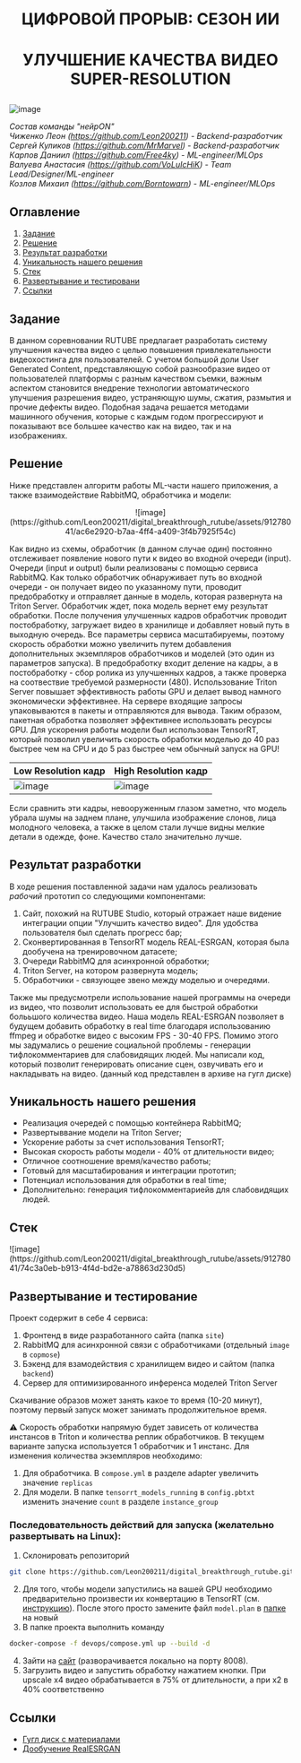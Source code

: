 # <p align="center"> ЦИФРОВОЙ ПРОРЫВ: СЕЗОН ИИ </p>
# <p align="center"> УЛУЧШЕНИЕ КАЧЕСТВА ВИДЕО SUPER-RESOLUTION </p>

![image](https://github.com/Leon200211/digital_breakthrough_rutube/assets/91278041/698e841b-cdcc-4875-ae8d-ad3d3b6a4963)




*Состав команды "нейрON"*   
*Чиженко Леон (https://github.com/Leon200211) - Backend-разработчик*    
*Сергей Куликов (https://github.com/MrMarvel) - Backend-разработчик*  
*Карпов Даниил (https://github.com/Free4ky) - ML-engineer/MLOps*  
*Валуева Анастасия (https://github.com/VoLuIcHiK) - Team Lead/Designer/ML-engineer*   
*Козлов Михаил (https://github.com/Borntowarn) - ML-engineer/MLOps*  

## Оглавление
1. [Задание](#1)
2. [Решение](#2)
3. [Результат разработки](#3)
4. [Уникальность нашего решения](#5)
5. [Стек](#6)
6. [Развертывание и тестировани](#7)
7. [Ссылки](#9)

## <a name="1"> Задание </a>

В данном соревновании RUTUBE предлагает разработать систему улучшения качества видео с целью повышения привлекательности видеохостинга для пользователей.
С учетом большой доли User Generated Content, представляющую собой разнообразие видео от пользователей платформы с разным качеством съемки, важным аспектом становится внедрение технологии автоматического улучшения разрешения видео, устраняющую шумы, сжатия, размытия и прочие дефекты видео.
Подобная задача решается методами машинного обучения, которые с каждым годом прогрессируют и показывают все большее качество как на видео, так и на изображениях.

## <a name="2">Решение </a>

Ниже представлен алгоритм работы ML-части нашего приложения, а также взаимодействие RabbitMQ, обработчика и модели: 
<p align="center">
![image](https://github.com/Leon200211/digital_breakthrough_rutube/assets/91278041/ac6e2920-b7aa-4ff4-a409-3f4b7925f54c)
</p>

Как видно из схемы, обработчик (в данном случае один) постоянно отслеживает появление нового пути к видео во входной очереди (input). Очереди (input и output) были реализованы с помощью сервиса RabbitMQ. Как только обработчик обнаруживает путь во входной очереди - он получает видео по указанному пути, проводит предобработку и отправляет данные в модель, которая развернута на Triton Server. Обработчик ждет, пока модель вернет ему результат обработки. После получения улучшенных кадров обработчик проводит постобработку, загружает видео в хранилище и добавляет новый путь в выходную очередь. 
Все параметры сервиса масштабируемы, поэтому скорость обработки можно увеличить путем добавления дополнительных экземпляров обработчиков и моделей (это один из параметров запуска). 
В предобработку входит деление на кадры, а в постобработку - сбор ролика из улучшенных кадров, а также проверка на соотвествие требуемой размерности (480).
Использование Triton Server повышает эффективность работы GPU и делает вывод намного экономически эффективнее. На сервере входящие запросы упаковываются в пакеты и отправляются для вывода. Таким образом, пакетная обработка позволяет эффективнее использовать ресурсы GPU.
Для ускорения работы модели был использован TensorRT, который позволил увеличить скорость обработки моделью до 40 раз быстрее чем на CPU и до 5 раз быстрее чем обычный запуск на GPU!

| Low Resolution кадр  | High  Resolution кадр |
| ------------- | ------------- |
| ![image](https://github.com/Leon200211/digital_breakthrough_rutube/assets/91278041/e760165e-f2dc-41e0-83d5-cb5166551e0d) | ![image](https://github.com/Leon200211/digital_breakthrough_rutube/assets/91278041/ab13713e-bf73-41d9-818f-e9bb9e94672e)


Если сравнить эти кадры, невооруженным глазом заметно, что модель убрала шумы на заднем плане, улучшила изображение слонов, лица молодного человека, а также в целом стали лучше видны мелкие детали в одежде, фоне. Качество стало значительно лучше.


## <a name="3">Результат разработки </a>

В ходе решения поставленной задачи нам удалось реализовать *рабочий* прототип со следующими компонентами:
1. Сайт, похожий на RUTUBE Studio, который отражает наше видение интеграции опции "Улучшить качество видео". Для удобства пользователя был сделать прогресс бар;
2. Сконвертированная в TensorRT модель REAL-ESRGAN, которая была дообучена на тренировочном датасете;
3. Очереди RabbitMQ для асинхронной обработки;
4. Triton Server, на котором развернута модель;
5. Обработчики - связующее звено между моделью и очередями.


Также мы предусмотрели использование нашей программы на очереди из видео, что позволит использовать ее для быстрой обработки болььшого количества видео. 
Наша модель REAL-ESRGAN позволяет в будущем добавить обработку в real time благодаря использованию ffmpeg и обработке видео с высоким FPS - 30-40 FPS.
Помимо этого мы задумались о решение социальной проблемы - генерации тифлокомментариев для слабовидящих людей. Мы написали код, который позволит генерировать описание сцен, озвучивать его и накладывать на видео. (данный код представлен в архиве на гугл диске)


## <a name="5">Уникальность нашего решения </a>
- Реализация очередей с помощью контейнера RabbitMQ;
- Развертыввание модели на Triton Server;
- Ускорение работы за счет использования TensorRT;
- Высокая скорость работы модели - 40% от длительности видео;
- Отличное соотношение время/качество работы;
- Готовый для масштабирования и интеграции прототип;
- Потенциал использования для обработки в real time;
- Дополнительно: генерация тифлокомментариейв для слабовидящих людей.


## <a name="6">Стек </a>
<div>
![image](https://github.com/Leon200211/digital_breakthrough_rutube/assets/91278041/74c3a0eb-b913-4f4d-bd2e-a78863d230d5)


## <a name="7">Развертывание и тестирование </a>
Проект содержит в себе 4 сервиса:
1. Фронтенд в виде разработанного сайта (папка `site`)
2. RabbitMQ для асинхронной связи с обработчиками (отдельный `image` в `copmose`)
3. Бэкенд для взамодействия с хранилищем видео и сайтом (папка `backend`)
4. Сервер для оптимизированного инференса моделей Triton Server

Скачивание образов может занять какое то время (10-20 минут), поэтому первый запуск может занимать продолжительное время.

:warning: 
Скорость обработки напрямую будет зависеть от количества инстансов в Triton и количества реплик обработчиков. В текущем варианте запуска используется 1 обработчик и 1 инстанс. Для изменения количества экземпляров необходимо:
1. Для обработчика. В `compose.yml` в разделе adapter увеличить значение `replicas`
2. Для модели. В папке `tensorrt_models_running` в `config.pbtxt` изменить значение `count` в разделе `instance_group`

### Последовательность действий для запуска (желательно развертывать на Linux):

1. Склонировать репозиторий 
```Bash
git clone https://github.com/Leon200211/digital_breakthrough_rutube.git
```
2. Для того, чтобы модели запустились на вашей GPU необходимо предварительно произвести их конвертацию в TensorRT (см. [инструкцию](https://github.com/VoLuIcHiK/super-resolution/tree/main/model_convertation#readme)). Поcле этого просто замените файл `model.plan` в [папке](https://github.com/VoLuIcHiK/super-resolution/tree/main/tensorrt_models_running/real_esrganx4_fp16_tensorrt/1) на новый
3. В папке проекта выполнить команду 
```Bash
docker-compose -f devops/compose.yml up --build -d
```
4. Зайти на [сайт](http://localhost:8008/) (разворачивается локально на порту 8008).
5. Загрузить видео и запустить обработку нажатием кнопки. При upscale x4 видео обрабатывается в 75% от длительности, а при x2 в 40% соответственно  

## <a name="9">Ссылки</a>
- [Гугл диск с материалами](https://drive.google.com/drive/folders/1dJfBBPN-eLbLK-rgtZ2S7EVrKKa_5ftp?usp=sharing)
- [Дообучение RealESRGAN](https://github.com/xinntao/Real-ESRGAN/blob/master/docs/Training.md)


